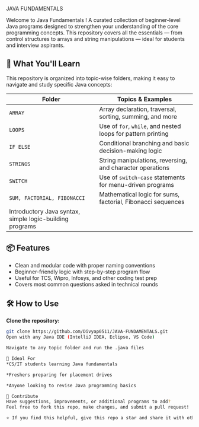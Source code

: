 JAVA FUNDAMENTALS

Welcome to Java Fundamentals ! A curated collection of beginner-level Java programs designed to strengthen your understanding of the core programming concepts. This repository covers all the essentials — from control structures to arrays and string manipulations — ideal for students and interview aspirants.

## 🧠 What You'll Learn

This repository is organized into topic-wise folders, making it easy to navigate and study specific Java concepts:

| Folder | Topics & Examples |
|--------|--------------------|
| `ARRAY` | Array declaration, traversal, sorting, summing, and more |
| `LOOPS` | Use of `for`, `while`, and nested loops for pattern printing |
| `IF ELSE` | Conditional branching and basic decision-making logic |
| `STRINGS` | String manipulations, reversing, and character operations |
| `SWITCH` | Use of `switch-case` statements for menu-driven programs |
| `SUM, FACTORIAL, FIBONACCI` | Mathematical logic for sums, factorial, Fibonacci sequences |
|  Introductory Java syntax, simple logic-building programs |

## 📦 Features

- Clean and modular code with proper naming conventions
- Beginner-friendly logic with step-by-step program flow
- Useful for TCS, Wipro, Infosys, and other coding test prep
- Covers most common questions asked in technical rounds

## 🛠️ How to Use

 **Clone the repository:**
   ```bash
   git clone https://github.com/Divyap0511/JAVA-FUNDAMENTALS.git
Open with any Java IDE (IntelliJ IDEA, Eclipse, VS Code)

Navigate to any topic folder and run the .java files

🚀 Ideal For
*CS/IT students learning Java fundamentals

*Freshers preparing for placement drives

*Anyone looking to revise Java programming basics

🤝 Contribute
Have suggestions, improvements, or additional programs to add?
Feel free to fork this repo, make changes, and submit a pull request!

⭐ If you find this helpful, give this repo a star and share it with others learning Java!


